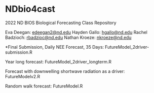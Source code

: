 # NDbio4cast
2022 ND BIOS Biological Forecasting Class Repository

Eva Deegan: edeegan2@nd.edu
Hayden Gallo: hgallo@nd.edu 
Rachel Badzioch: rbadzioc@nd.edu 
Nathan Kroeze: nkroeze@nd.edu

*Final Submission, Daily NEE Forecast, 35 Days: FutureModel_2driver-submission.R

Year long forecast: FutureModel_2driver_longterm.R

Forecast with downwelling shortwave radiation as a driver: FutureModelv2.R

Random walk forecast: FutureModel.R
